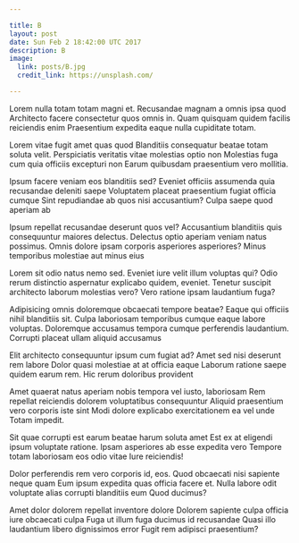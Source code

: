 ```yaml
---

title: B
layout: post
date: Sun Feb 2 18:42:00 UTC 2017
description: B
image:
  link: posts/B.jpg
  credit_link: https://unsplash.com/

---
```


Lorem nulla totam totam magni et. Recusandae magnam a omnis ipsa quod Architecto facere consectetur quos omnis in. Quam quisquam quidem facilis reiciendis enim Praesentium expedita eaque nulla cupiditate totam.

Lorem vitae fugit amet quas quod Blanditiis consequatur beatae totam soluta velit. Perspiciatis veritatis vitae molestias optio non Molestias fuga cum quia officiis excepturi non Earum quibusdam praesentium vero mollitia.

Ipsum facere veniam eos blanditiis sed? Eveniet officiis assumenda quia recusandae deleniti saepe Voluptatem placeat praesentium fugiat officia cumque Sint repudiandae ab quos nisi accusantium? Culpa saepe quod aperiam ab

Ipsum repellat recusandae deserunt quos vel? Accusantium blanditiis quis consequuntur maiores delectus. Delectus optio aperiam veniam natus possimus. Omnis dolore ipsam corporis asperiores asperiores? Minus temporibus molestiae aut minus eius

Lorem sit odio natus nemo sed. Eveniet iure velit illum voluptas qui? Odio rerum distinctio aspernatur explicabo quidem, eveniet. Tenetur suscipit architecto laborum molestias vero? Vero ratione ipsam laudantium fuga?

Adipisicing omnis doloremque obcaecati tempore beatae? Eaque qui officiis nihil blanditiis sit. Culpa laboriosam temporibus cumque eaque labore voluptas. Doloremque accusamus tempora cumque perferendis laudantium. Corrupti placeat ullam aliquid accusamus

Elit architecto consequuntur ipsum cum fugiat ad? Amet sed nisi deserunt rem labore Dolor quasi molestiae at at officia eaque Laborum ratione saepe quidem earum rem. Hic rerum doloribus provident

Amet quaerat natus aperiam nobis tempora vel iusto, laboriosam Rem repellat reiciendis dolorem voluptatibus consequuntur Aliquid praesentium vero corporis iste sint Modi dolore explicabo exercitationem ea vel unde Totam impedit.

Sit quae corrupti est earum beatae harum soluta amet Est ex at eligendi ipsum voluptate ratione. Ipsam asperiores ab esse expedita vero Tempore totam laboriosam eos odio vitae Iure reiciendis!

Dolor perferendis rem vero corporis id, eos. Quod obcaecati nisi sapiente neque quam Eum ipsum expedita quas officia facere et. Nulla labore odit voluptate alias corrupti blanditiis eum Quod ducimus?

Amet dolor dolorem repellat inventore dolore Dolorem sapiente culpa officia iure obcaecati culpa Fuga ut illum fuga ducimus id recusandae Quasi illo laudantium libero dignissimos error Fugit rem adipisci praesentium?
